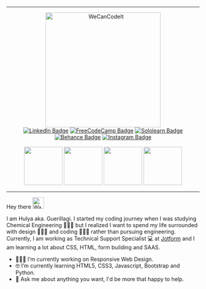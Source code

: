 <hr>
<div id="header" align="center">
    <img src="https://i.ibb.co/dQzjY98/wecancodeit.png" width="300" alt="WeCanCodeIt"><br>
      <a href="https://www.linkedin.com/in/hulyamartli/"><img src="https://img.shields.io/badge/LinkedIn-blue?style=for-the-badge&logo=linkedin&logoColor=white" alt="LinkedIn Badge"></a>
  <a href="https://www.freecodecamp.org/Guerillagi"><img src="https://img.shields.io/badge/freecodecamp-27273D?style=for-the-badge&logo=freecodecamp&logoColor=white" alt="FreeCodeCamp Badge"></a>
  <a href="https://www.sololearn.com/profile/25684479"><img src="https://img.shields.io/badge/-Sololearn-3a464b?style=for-the-badge&logo=Sololearn&logoColor=white" alt="Sololearn Badge"></a>
  <a href="https://https://www.behance.net/guerillagi"><img src="https://img.shields.io/badge/-Behance-blue?style=for-the-badge&logo=behance&logoColor=white" alt="Behance Badge"></a>
  <a href="https://www.instagram.com/guerillagi/"><img src="https://img.shields.io/badge/Instagram-E4405F?style=for-the-badge&logo=instagram&logoColor=white" alt="Instagram Badge"></a>
  <br><br>
  <img src="https://media.giphy.com/media/unQ3IJU2RG7DO/giphy.gif" width="100">
  <img src="https://c.tenor.com/ogsH7Ailje8AAAAM/cat-funny-cat.gif" height="100">
  <img src="https://media.giphy.com/media/l2Sq72gPlwox4o2n6/giphy.gif" width="100">
  <img src="https://media.giphy.com/media/3oKIPnAiaMCws8nOsE/giphy.gif" height="100">
</div>
<hr>
<p allign="center"> Hey there <img src="https://camo.githubusercontent.com/e8e7b06ecf583bc040eb60e44eb5b8e0ecc5421320a92929ce21522dbc34c891/68747470733a2f2f6d656469612e67697068792e636f6d2f6d656469612f6876524a434c467a6361737252346961377a2f67697068792e676966" alt="Waving Hand" width="30"></p>
  <p>I am Hulya aka. Guerillagi. I started my coding journey when I was studying Chemical Engineering 👩🏻‍🔬 but I realized I want to spend my life surrounded with design 👩🏻‍🎨 and coding 👩🏻‍💻 rather than pursuing engineering. Currently, I am working as Technical Support Specialist 💻 at <a href="https://www.jotform.com/" target="_blank">Jotform</a> and I am learning a lot about CSS, HTML, form building and SAAS.</p>

- 👩🏻‍💻 I’m currently working on Responsive Web Design.
- 🤓 I’m currently learning HTML5, CSS3, Javascript, Bootstrap and Python.
- 👀 Ask me about anything you want, I'd be more that happy to help.
<!--- - 🙆🏻‍♀️ Fun fact: If you are curious about what does Guerillagi mean scroll down :)</p> -->
